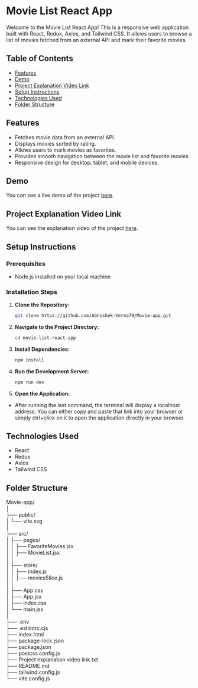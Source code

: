 # Movie List React App

Welcome to the Movie List React App! This is a responsive web application built with React, Redux, Axios, and Tailwind CSS. It allows users to browse a list of movies fetched from an external API and mark their favorite movies.

## Table of Contents

- [Features](#features)
- [Demo](#demo)
- [Project Explanation Video Link](#Project-explanation-video-link)
- [Setup Instructions](#setup-instructions)
- [Technologies Used](#technologies-used)
- [Folder Structure](#folder-structure)

## Features

- Fetches movie data from an external API.
- Displays movies sorted by rating.
- Allows users to mark movies as favorites.
- Provides smooth navigation between the movie list and favorite movies.
- Responsive design for desktop, tablet, and mobile devices.

## Demo

You can see a live demo of the project [here](https://movies-app-abhishek.netlify.app/).

## Project Explanation Video Link
You can see the explanation video of the project [here](https://drive.google.com/file/d/186eGnxdcyCaaW0tqep49djPHKSyoBv6e/view?usp=sharing).

## Setup Instructions

### Prerequisites

- Node.js installed on your local machine

### Installation Steps

1. **Clone the Repository:**

   ```bash
   git clone https://github.com/Abhishek-Verma79/Movie-app.git

2. **Navigate to the Project Directory:**

   ```bash
   cd movie-list-react-app

3. **Install Dependencies:**

   ```bash
   npm install

4. **Run the Development Server:**

   ```bash
   npm run dev

5. **Open the Application:**

  - After running the last command, the terminal will display a localhost address. You can either copy and paste that link into your browser or simply ctrl+click on it to open the application directly in your browser.


## Technologies Used

- React
- Redux
- Axios
- Tailwind CSS


## Folder Structure


Movie-app/  
│  
├── public/  
│ └── vite.svg  
│  
├── src/  
│ ├── pages/  
│ │ ├── FavoriteMovies.jsx  
│ │ ├── MovieList.jsx  
│ │  
│ ├── store/  
│ │ ├── index.js  
│ │ ├── moviesSlice.js    
│ │   
│ ├── App.css  
│ ├── App.jsx  
│ ├── index.css  
│ └── main.jsx  
│  
├── .env  
├── .estlintrc.cjs   
├── index.html  
├── package-lock.json  
├── package.json  
├── postcss.config.js  
├── Project explanation video link.txt  
├── README.md  
├── tailwind.config.js  
└── vite.config.js  
 


